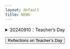 ```yaml
---
layout: default
title: NEWS
---
```



<details>
<summary>20240910：Teacher’s Day</summary>

### Reflections on Teacher’s Day

In the past, I only knew the joy of giving gifts to my teachers on Teacher’s Day.
Now I truly understand the happiness of receiving flowers from my own students!
And there was even a box of pomegranates, symbolizing fruitful achievements. :-)
Let’s guess whose thoughtful idea it was!

![231748479211_ pic](https://github.com/user-attachments/assets/dca23cfc-4e78-4be1-a927-3bd73a310045)

### 教师节有感
昔年恩师受花香，
今朝桃李立身旁。
花捧双手心意暖，
石榴一箱硕果长。
谁将巧思藏其中？
笑语盈盈满研斋。

</details>

<button onclick="this.nextElementSibling.style.display = this.nextElementSibling.style.display==='block' ? 'none' : 'block';">Reflections on Teacher’s Day</button>
<div style="display:none;">
  
In the past, I only knew the joy of giving gifts to my teachers on Teacher’s Day.
Now I truly understand the happiness of receiving flowers from my own students!
And there was even a box of pomegranates, symbolizing fruitful achievements. :-)
Let’s guess whose thoughtful idea it was!

![231748479211_ pic](https://github.com/user-attachments/assets/dca23cfc-4e78-4be1-a927-3bd73a310045)

### 教师节有感
昔年恩师受花香，
今朝桃李立身旁。
花捧双手心意暖，
石榴一箱硕果长。
谁将巧思藏其中？
笑语盈盈满研斋。

</div>
